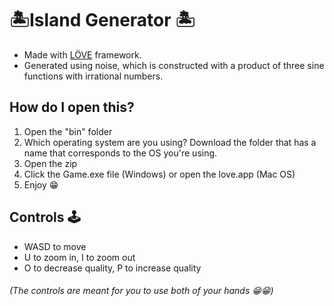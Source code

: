 # 🏝Island Generator 🏝
- Made with [LÖVE](https://love2d.org) framework.
- Generated using noise, which is constructed with a product of three sine functions with irrational numbers.

## How do I open this?
1. Open the "bin" folder
2. Which operating system are you using? Download the folder that has a name that corresponds to the OS you're using.
3. Open the zip
4. Click the Game.exe file (Windows) or open the love.app (Mac OS)
5. Enjoy 😁

## Controls 🕹
- WASD to move
- U to zoom in, I to zoom out
- O to decrease quality, P to increase quality
###### (The controls are meant for you to use both of your hands 😁😁)
